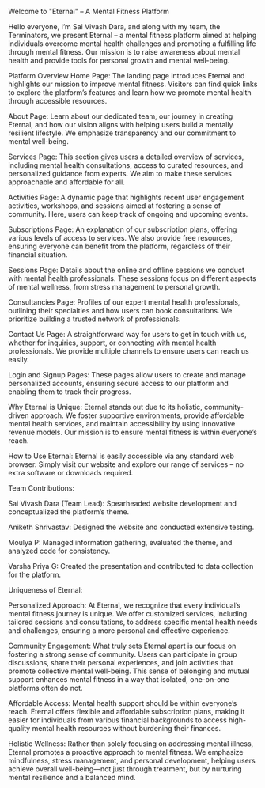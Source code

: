 Welcome to "Eternal" – A Mental Fitness Platform

Hello everyone, I’m Sai Vivash Dara, and along with my team, the Terminators, we present Eternal – a mental fitness platform aimed at helping individuals overcome mental health challenges and promoting a fulfilling life through mental fitness. Our mission is to raise awareness about mental health and provide tools for personal growth and mental well-being.

Platform Overview
Home Page:
The landing page introduces Eternal and highlights our mission to improve mental fitness. Visitors can find quick links to explore the platform’s features and learn how we promote mental health through accessible resources.

About Page:
Learn about our dedicated team, our journey in creating Eternal, and how our vision aligns with helping users build a mentally resilient lifestyle. We emphasize transparency and our commitment to mental well-being.

Services Page:
This section gives users a detailed overview of services, including mental health consultations, access to curated resources, and personalized guidance from experts. We aim to make these services approachable and affordable for all.

Activities Page:
A dynamic page that highlights recent user engagement activities, workshops, and sessions aimed at fostering a sense of community. Here, users can keep track of ongoing and upcoming events.

Subscriptions Page:
An explanation of our subscription plans, offering various levels of access to services. We also provide free resources, ensuring everyone can benefit from the platform, regardless of their financial situation.

Sessions Page:
Details about the online and offline sessions we conduct with mental health professionals. These sessions focus on different aspects of mental wellness, from stress management to personal growth.

Consultancies Page:
Profiles of our expert mental health professionals, outlining their specialties and how users can book consultations. We prioritize building a trusted network of professionals.

Contact Us Page:
A straightforward way for users to get in touch with us, whether for inquiries, support, or connecting with mental health professionals. We provide multiple channels to ensure users can reach us easily.

Login and Signup Pages:
These pages allow users to create and manage personalized accounts, ensuring secure access to our platform and enabling them to track their progress.

Why Eternal is Unique:
Eternal stands out due to its holistic, community-driven approach. We foster supportive environments, provide affordable mental health services, and maintain accessibility by using innovative revenue models. Our mission is to ensure mental fitness is within everyone’s reach.

How to Use Eternal:
Eternal is easily accessible via any standard web browser. Simply visit our website and explore our range of services – no extra software or downloads required.

Team Contributions:

Sai Vivash Dara (Team Lead): Spearheaded website development and conceptualized the platform’s theme.

Aniketh Shrivastav: Designed the website and conducted extensive testing.

Moulya P: Managed information gathering, evaluated the theme, and analyzed code for consistency.

Varsha Priya G: Created the presentation and contributed to data collection for the platform.

Uniqueness of Eternal:

Personalized Approach: At Eternal, we recognize that every individual’s mental fitness journey is unique. We offer customized services, including tailored sessions and consultations, to address specific mental health needs and challenges, ensuring a more personal and effective experience.

Community Engagement: What truly sets Eternal apart is our focus on fostering a strong sense of community. Users can participate in group discussions, share their personal experiences, and join activities that promote collective mental well-being. This sense of belonging and mutual support enhances mental fitness in a way that isolated, one-on-one platforms often do not.

Affordable Access: Mental health support should be within everyone’s reach. Eternal offers flexible and affordable subscription plans, making it easier for individuals from various financial backgrounds to access high-quality mental health resources without burdening their finances.

Holistic Wellness: Rather than solely focusing on addressing mental illness, Eternal promotes a proactive approach to mental fitness. We emphasize mindfulness, stress management, and personal development, helping users achieve overall well-being—not just through treatment, but by nurturing mental resilience and a balanced mind.
